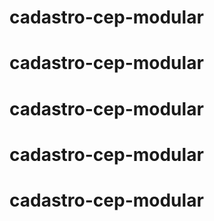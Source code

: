 # cadastro-cep-modular
# cadastro-cep-modular
# cadastro-cep-modular
# cadastro-cep-modular
# cadastro-cep-modular
